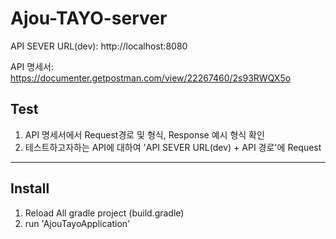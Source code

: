 # Ajou-TAYO-server

API SEVER URL(dev): 
http://localhost:8080

API 명세서:  
https://documenter.getpostman.com/view/22267460/2s93RWQX5o


## Test
1. API 명세서에서 Request경로 및 형식, Response 예시  형식 확인
2. 테스트하고자하는 API에 대하여 'API SEVER URL(dev) + API 경로'에 Request


---

## Install
1. Reload All gradle project (build.gradle)
2. run 'AjouTayoApplication'

